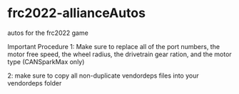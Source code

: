 # frc2022-allianceAutos
autos for the frc2022 game

Important Procedure
1: Make sure to replace all of the port numbers, the motor free speed, the wheel radius, the drivetrain gear ration, and the motor type (CANSparkMax only)

2: make sure to copy all non-duplicate vendordeps files into your vendordeps folder 
